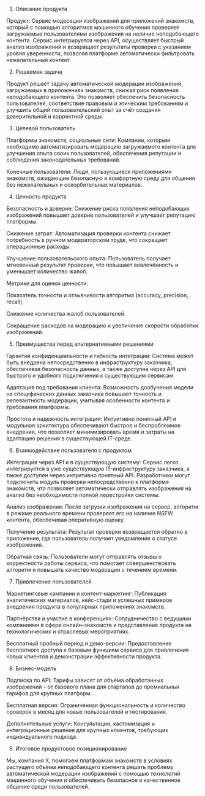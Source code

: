 1. Описание продукта

Продукт:
Сервис модерации изображений для приложений знакомств, который с помощью алгоритмов машинного обучения проверяет загружаемые пользователями изображения на наличие неподобающего контента. Сервис интегрируется через API, осуществляет быстрый анализ изображений и возвращает результаты проверки с указанием уровня уверенности, позволяя платформе автоматически фильтровать нежелательный контент.

2. Решаемая задача

Продукт решает задачу автоматической модерации изображений, загружаемых в приложениях знакомств, снижая риск появления неподобающего контента. Это позволяет обеспечить безопасность пользователей, соответствие правовым и этическим требованиям и улучшить общий пользовательский опыт за счёт создания доверительной и корректной среды.

3. Целевой пользователь

Платформы знакомств, социальные сети:
Компании, которым необходимо автоматизировать модерацию загружаемого контента для улучшения опыта своих пользователей, обеспечения репутации и соблюдения законодательных требований.

Конечные пользователи:
Люди, пользующиеся приложениями знакомств, ожидающие безопасную и комфортную среду для общения без нежелательных и оскорбительных материалов.

4. Ценность продукта

Безопасность и доверие:
Снижение риска появления неподобающих изображений повышает доверие пользователей и улучшает репутацию платформы.

Снижение затрат:
Автоматизация проверки контента снижает потребность в ручном модераторском труде, что сокращает операционные расходы.

Улучшение пользовательского опыта:
Пользователь получает мгновенный результат проверки, что повышает вовлечённость и уменьшает количество жалоб.

Метрики для оценки ценности:

Показатель точности и отзывчивости алгоритма (accuracy, precision, recall).

Снижение количества жалоб пользователей.

Сокращение расходов на модерацию и увеличение скорости обработки изображений.

5. Преимущества перед альтернативными решениями

Гарантия конфиденциальности и гибкость интеграции:
Система может быть внедрена непосредственно в инфраструктуру заказчика, обеспечивая безопасность данных, а также доступна через API для быстрого и удобного подключения к существующим сервисам.

Адаптация под требования клиента:
Возможность дообучения модели на специфических данных заказчика повышает точность и релевантность модерации, учитывая особенности контента и требования платформы.

Простота и надежность интеграции:
Интуитивно понятный API и модульная архитектура обеспечивают быстрое и беспроблемное внедрение, что позволяет минимизировать время и затраты на адаптацию решения в существующей IT-среде.

6. Взаимодействие пользователя с продуктом

Интеграция через API и в существующую систему:
Сервис легко интегрируется в уже существующую IT-инфраструктуру заказчика, а также доступен через интуитивно понятный API. Разработчики могут подключить модуль проверки непосредственно к платформе знакомств, что позволяет автоматически отправлять изображения на анализ без необходимости полной перестройки системы.

Анализ изображения:
После загрузки изображения на сервер, алгоритм в режиме реального времени проверяет его на наличие NSFW контента, обеспечивая оперативную оценку.

Получение результата:
Результат проверки возвращается обратно в приложение, где пользователь получает уведомление о статусе изображения.

Обратная связь:
Пользователи могут отправлять отзывы о корректности работы сервиса, что помогает совершенствовать алгоритм и повышать качество модерации с течением времени.

7. Привлечение пользователей

Маркетинговые кампании и контент-маркетинг:
Публикация аналитических материалов, кейс-стади и успешных примеров внедрения продукта в популярных приложениях знакомств.

Партнёрства и участие в конференциях:
Сотрудничество с ведущими компаниями в сфере онлайн-знакомств и представление продукта на технологических и отраслевых мероприятиях.

Бесплатный пробный период и демо-версии:
Предоставление бесплатного доступа к базовым функциям сервиса для привлечения новых клиентов и демонстрации эффективности продукта.

8. Бизнес-модель

Подписка по API:
Тарифы зависят от объёма обработанных изображений – от базового плана для стартапов до премиальных тарифов для крупных платформ.

Бесплатная версия:
Ограниченная функциональность и количество проверок в месяц для новых пользователей и тестирования.

Дополнительные услуги:
Консультации, кастомизация и интеграционные решения для крупных клиентов, требующих индивидуального подхода.

9. Итоговое продуктовое позиционирование

Мы, компания X, помогаем платформам знакомств в условиях растущего объёма неподобающего контента решать проблему автоматической модерации изображений с помощью технологий машинного обучения и обеспечивать безопасное и качественное общение среди пользователей.
